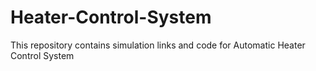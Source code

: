 # Heater-Control-System
This repository contains simulation links and code for Automatic Heater Control System
